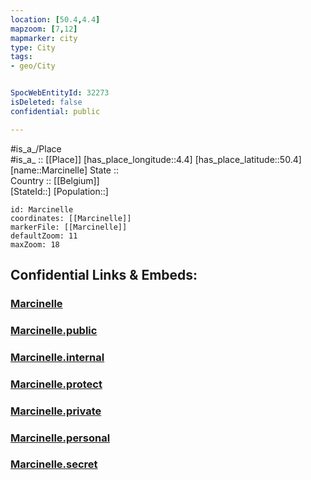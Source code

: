 ```yaml
---
location: [50.4,4.4] 
mapzoom: [7,12] 
mapmarker: city 
type: City
tags:
- geo/City


SpocWebEntityId: 32273
isDeleted: false
confidential: public

---
```

#is_a_/Place  
#is_a_ :: [[Place]] 
[has_place_longitude::4.4] 
[has_place_latitude::50.4] 
[name::Marcinelle] 
State ::  
Country :: [[Belgium]]  
[StateId::] 
[Population::] 



```leaflet
id: Marcinelle
coordinates: [[Marcinelle]] 
markerFile: [[Marcinelle]] 
defaultZoom: 11 
maxZoom: 18
```


## Confidential Links & Embeds: 

### [Marcinelle](/_Standards/Earth/Continent/Europe/Europe~West/Belgium/Regions~Belgium/Wallonie/counties~Wallonie/Hainaut/City/Marcinelle.md) 

### [Marcinelle.public](/_public/Earth/Continent/Europe/Europe~West/Belgium/Regions~Belgium/Wallonie/counties~Wallonie/Hainaut/City/Marcinelle.public.md) 

### [Marcinelle.internal](/_internal/Earth/Continent/Europe/Europe~West/Belgium/Regions~Belgium/Wallonie/counties~Wallonie/Hainaut/City/Marcinelle.internal.md) 

### [Marcinelle.protect](/_protect/Earth/Continent/Europe/Europe~West/Belgium/Regions~Belgium/Wallonie/counties~Wallonie/Hainaut/City/Marcinelle.protect.md) 

### [Marcinelle.private](/_private/Earth/Continent/Europe/Europe~West/Belgium/Regions~Belgium/Wallonie/counties~Wallonie/Hainaut/City/Marcinelle.private.md) 

### [Marcinelle.personal](/_personal/Earth/Continent/Europe/Europe~West/Belgium/Regions~Belgium/Wallonie/counties~Wallonie/Hainaut/City/Marcinelle.personal.md) 

### [Marcinelle.secret](/_secret/Earth/Continent/Europe/Europe~West/Belgium/Regions~Belgium/Wallonie/counties~Wallonie/Hainaut/City/Marcinelle.secret.md)

